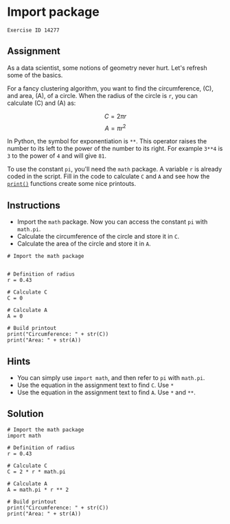 
#  Import package

```
Exercise ID 14277
```

##  Assignment 

As a data scientist, some notions of geometry never hurt. Let's refresh some of the basics.

For a fancy clustering algorithm, you want to find the circumference, \(C\), and area, \(A\), of a circle. When the radius of the circle is `r`, you can calculate \(C\) and \(A\) as:

$$C = 2 \pi r$$
$$A = \pi r^2 $$

In Python, the symbol for exponentiation is `**`. This operator raises the number to its left to the power of the number to its right. For example `3**4` is `3` to the power of `4` and will give `81`.

To use the constant `pi`, you'll need the `math` package. A variable `r` is already coded in the script. Fill in the code to calculate `C` and `A` and see how the [`print()`](https://docs.python.org/3/library/functions.html#print) functions create some nice printouts.

##  Instructions 

- Import the `math` package. Now you can access the constant `pi` with `math.pi`.
- Calculate the circumference of the circle and store it in `C`.
- Calculate the area of the circle and store it in `A`.



```
# Import the math package


# Definition of radius
r = 0.43

# Calculate C
C = 0

# Calculate A
A = 0

# Build printout
print("Circumference: " + str(C))
print("Area: " + str(A))
```

##  Hints 

- You can simply use `import math`, and then refer to `pi` with `math.pi`.
- Use the equation in the assignment text to find `C`. Use `*`
- Use the equation in the assignment text to find `A`. Use `*` and `**`.



##  Solution 

```
# Import the math package
import math

# Definition of radius
r = 0.43

# Calculate C
C = 2 * r * math.pi

# Calculate A
A = math.pi * r ** 2

# Build printout
print("Circumference: " + str(C))
print("Area: " + str(A))
```


